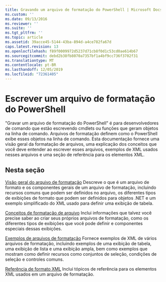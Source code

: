 ```yaml
---
title: Gravando um arquivo de formatação do PowerShell | Microsoft Docs
ms.custom: ''
ms.date: 09/13/2016
ms.reviewer: ''
ms.suite: ''
ms.tgt_pltfrm: ''
ms.topic: article
ms.assetid: 39acce45-5144-43ba-894d-a4ce782fa67d
caps.latest.revision: 13
ms.openlocfilehash: f89f0009972d5237d71cb8f0d1c53cd0ae614b67
ms.sourcegitcommit: debd2b38fb8070a7357bf1a4bf9cc736f3702f31
ms.translationtype: MT
ms.contentlocale: pt-BR
ms.lasthandoff: 12/05/2019
ms.locfileid: "72361405"
---
```

# <a name="writing-a-powershell-formatting-file"></a>Escrever um arquivo de formatação do PowerShell

"Gravar um arquivo de formatação do PowerShell" é para desenvolvedores de comando que estão escrevendo cmdlets ou funções que geram objetos na linha de comando. Arquivos de formatação definem como o PowerShell exibe esses objetos na linha de comando. Esta documentação fornece uma visão geral da formatação de arquivos, uma explicação dos conceitos que você deve entender ao escrever esses arquivos, exemplos de XML usados nesses arquivos e uma seção de referência para os elementos XML.

## <a name="in-this-section"></a>Nesta seção

[Visão geral do arquivo de formatação](./formatting-file-overview.md) Descreve o que é um arquivo de formato e os componentes gerais de um arquivo de formatação, incluindo recursos comuns que podem ser definidos no arquivo, os diferentes tipos de exibições de formato que podem ser definidos para objetos .NET e um exemplo simplificado do XML usado para definir uma exibição de tabela.

[Conceitos de formatação de arquivo](./formatting-file-concepts.md) Inclui informações que talvez você precise saber ao criar seus próprios arquivos de formatação, como os diferentes tipos de exibições que você pode definir e componentes especiais dessas exibições.

[Exemplos de arquivos de formatação](./examples-of-formatting-files.md) Fornece exemplos de XML de vários arquivos de formatação, incluindo exemplos de uma exibição de tabela, uma exibição de lista e uma exibição ampla, bem como exemplos que mostram como definir recursos como conjuntos de seleção, condições de seleção e controles comuns.

[Referência de formato XML](./format-schema-xml-reference.md) Inclui tópicos de referência para os elementos XML usados em um arquivo de formatação.
